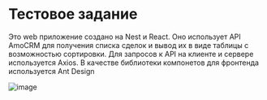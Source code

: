 # Тестовое задание
Это web приложение создано на Nest и React. Оно использует API AmoCRM для получения списка сделок и вывод их в виде таблицы с возможностью сортировки.
Для запросов к API на клиенте и сервере используется Axios. В качестве библиотеки компонетов для фронтенда используется Ant Design

![image](https://github.com/mvaydev/nestjs-test/assets/92627767/0e5d9ee0-6cc8-47e3-a1f5-0a6fbc7b37d2)

